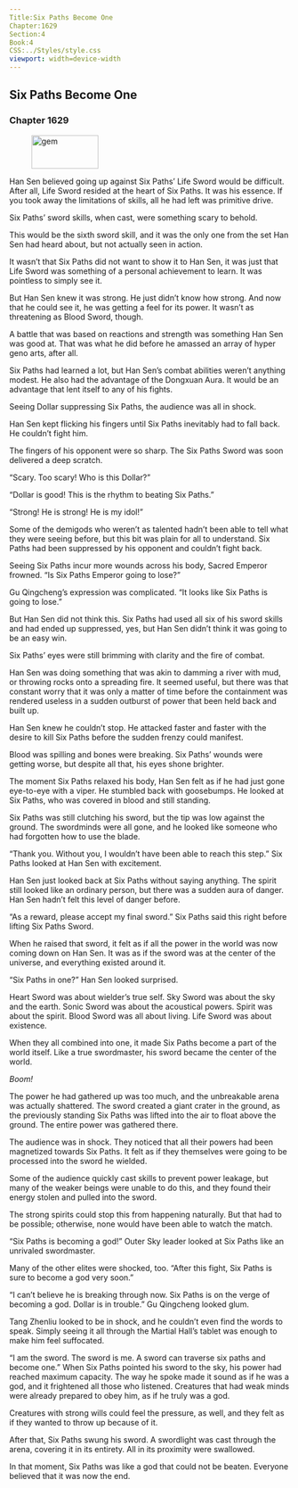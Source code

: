 ```yaml
---
Title:Six Paths Become One 
Chapter:1629 
Section:4 
Book:4 
CSS:../Styles/style.css 
viewport: width=device-width
---
```

  
## Six Paths Become One
### Chapter 1629
  
<figure>
	<img src="../Images/gem.gif" alt="gem" id="gem" width="120" height="60" />
</figure>
  

  
Han Sen believed going up against Six Paths’ Life Sword would be difficult. After all, Life Sword resided at the heart of Six Paths. It was his essence. If you took away the limitations of skills, all he had left was primitive drive.

Six Paths’ sword skills, when cast, were something scary to behold.

This would be the sixth sword skill, and it was the only one from the set Han Sen had heard about, but not actually seen in action.

It wasn’t that Six Paths did not want to show it to Han Sen, it was just that Life Sword was something of a personal achievement to learn. It was pointless to simply see it.

But Han Sen knew it was strong. He just didn’t know how strong. And now that he could see it, he was getting a feel for its power. It wasn’t as threatening as Blood Sword, though.

A battle that was based on reactions and strength was something Han Sen was good at. That was what he did before he amassed an array of hyper geno arts, after all.

Six Paths had learned a lot, but Han Sen’s combat abilities weren’t anything modest. He also had the advantage of the Dongxuan Aura. It would be an advantage that lent itself to any of his fights.

Seeing Dollar suppressing Six Paths, the audience was all in shock.

Han Sen kept flicking his fingers until Six Paths inevitably had to fall back. He couldn’t fight him.

The fingers of his opponent were so sharp. The Six Paths Sword was soon delivered a deep scratch.

“Scary. Too scary! Who is this Dollar?”

“Dollar is good! This is the rhythm to beating Six Paths.”

“Strong! He is strong! He is my idol!”

Some of the demigods who weren’t as talented hadn’t been able to tell what they were seeing before, but this bit was plain for all to understand. Six Paths had been suppressed by his opponent and couldn’t fight back.

Seeing Six Paths incur more wounds across his body, Sacred Emperor frowned. “Is Six Paths Emperor going to lose?”

Gu Qingcheng’s expression was complicated. “It looks like Six Paths is going to lose.”

But Han Sen did not think this. Six Paths had used all six of his sword skills and had ended up suppressed, yes, but Han Sen didn’t think it was going to be an easy win.

Six Paths’ eyes were still brimming with clarity and the fire of combat.

Han Sen was doing something that was akin to damming a river with mud, or throwing rocks onto a spreading fire. It seemed useful, but there was that constant worry that it was only a matter of time before the containment was rendered useless in a sudden outburst of power that been held back and built up.

Han Sen knew he couldn’t stop. He attacked faster and faster with the desire to kill Six Paths before the sudden frenzy could manifest.

Blood was spilling and bones were breaking. Six Paths’ wounds were getting worse, but despite all that, his eyes shone brighter.

The moment Six Paths relaxed his body, Han Sen felt as if he had just gone eye-to-eye with a viper. He stumbled back with goosebumps. He looked at Six Paths, who was covered in blood and still standing.

Six Paths was still clutching his sword, but the tip was low against the ground. The swordminds were all gone, and he looked like someone who had forgotten how to use the blade.

“Thank you. Without you, I wouldn’t have been able to reach this step.” Six Paths looked at Han Sen with excitement.

Han Sen just looked back at Six Paths without saying anything. The spirit still looked like an ordinary person, but there was a sudden aura of danger. Han Sen hadn’t felt this level of danger before.

“As a reward, please accept my final sword.” Six Paths said this right before lifting Six Paths Sword.

When he raised that sword, it felt as if all the power in the world was now coming down on Han Sen. It was as if the sword was at the center of the universe, and everything existed around it.

“Six Paths in one?” Han Sen looked surprised.

Heart Sword was about wielder’s true self. Sky Sword was about the sky and the earth. Sonic Sword was about the acoustical powers. Spirit was about the spirit. Blood Sword was all about living. Life Sword was about existence.

When they all combined into one, it made Six Paths become a part of the world itself. Like a true swordmaster, his sword became the center of the world.

*Boom!*

The power he had gathered up was too much, and the unbreakable arena was actually shattered. The sword created a giant crater in the ground, as the previously standing Six Paths was lifted into the air to float above the ground. The entire power was gathered there.

The audience was in shock. They noticed that all their powers had been magnetized towards Six Paths. It felt as if they themselves were going to be processed into the sword he wielded.

Some of the audience quickly cast skills to prevent power leakage, but many of the weaker beings were unable to do this, and they found their energy stolen and pulled into the sword.

The strong spirits could stop this from happening naturally. But that had to be possible; otherwise, none would have been able to watch the match.

“Six Paths is becoming a god!” Outer Sky leader looked at Six Paths like an unrivaled swordmaster.

Many of the other elites were shocked, too. “After this fight, Six Paths is sure to become a god very soon.”

“I can’t believe he is breaking through now. Six Paths is on the verge of becoming a god. Dollar is in trouble.” Gu Qingcheng looked glum.

Tang Zhenliu looked to be in shock, and he couldn’t even find the words to speak. Simply seeing it all through the Martial Hall’s tablet was enough to make him feel suffocated.

“I am the sword. The sword is me. A sword can traverse six paths and become one.” When Six Paths pointed his sword to the sky, his power had reached maximum capacity. The way he spoke made it sound as if he was a god, and it frightened all those who listened. Creatures that had weak minds were already prepared to obey him, as if he truly was a god.

Creatures with strong wills could feel the pressure, as well, and they felt as if they wanted to throw up because of it.

After that, Six Paths swung his sword. A swordlight was cast through the arena, covering it in its entirety. All in its proximity were swallowed.

In that moment, Six Paths was like a god that could not be beaten. Everyone believed that it was now the end.
